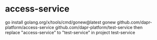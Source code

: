 # access-service
go install golang.org/x/tools/cmd/gonew@latest
gonew github.com/dapr-platform/access-service github.com/dapr-platform/test-service
then replace "access-service" to "test-service" in project test-service
